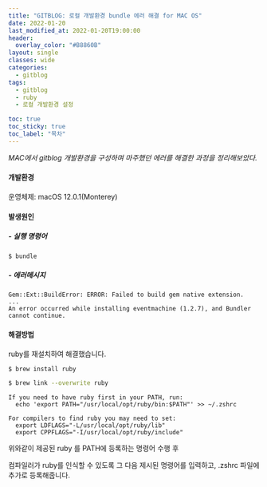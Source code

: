 ```yaml
---
title: "GITBLOG: 로컬 개발환경 bundle 에러 해결 for MAC OS"
date: 2022-01-20
last_modified_at: 2022-01-20T19:00:00
header:
  overlay_color: "#B8860B"
layout: single
classes: wide
categories:
  - gitblog
tags:
  - gitblog
  - ruby
  - 로컬 개발환경 설정

toc: true
toc_sticky: true
toc_label: "목차"
---
```


_MAC에서 gitblog 개발환경을 구성하며 마주했던 에러를 해결한 과정을 정리해보았다._

#### 개발환경

운영체제: macOS 12.0.1(Monterey)

#### 발생원인

##### - 실행 명령어
```bash
$ bundle
```

##### - 에러메시지
```liquid
Gem::Ext::BuildError: ERROR: Failed to build gem native extension.
...
An error occurred while installing eventmachine (1.2.7), and Bundler cannot continue.
```

#### 해결방법
ruby를 재설치하여 해결했습니다.

```bash
$ brew install ruby

$ brew link --overwrite ruby
```
```
If you need to have ruby first in your PATH, run:
  echo 'export PATH="/usr/local/opt/ruby/bin:$PATH"' >> ~/.zshrc

For compilers to find ruby you may need to set:
  export LDFLAGS="-L/usr/local/opt/ruby/lib"
  export CPPFLAGS="-I/usr/local/opt/ruby/include"
```

위와같이 제공된 ruby 를 PATH에 등록하는 명령어 수행 후

컴파일러가 ruby를 인식할 수 있도록 그 다음 제시된 명령어를 입력하고, .zshrc 파일에 추가로 등록해줍니다.
